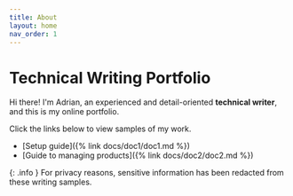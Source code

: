 ```yaml
---
title: About
layout: home
nav_order: 1
---
```


# Technical Writing Portfolio

Hi there! I'm Adrian, an experienced and detail-oriented **technical writer**, and this is my online portfolio.
 
 Click the links below to view samples of my work.

* [Setup guide]({% link docs/doc1/doc1.md %})
* [Guide to managing products]({% link docs/doc2/doc2.md %})

{: .info }
For privacy reasons, sensitive information has been redacted from these writing samples.